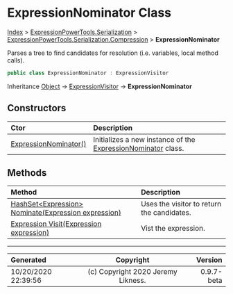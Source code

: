 ﻿# ExpressionNominator Class

[Index](../index.md) > [ExpressionPowerTools.Serialization](ExpressionPowerTools.Serialization.a.md) > [ExpressionPowerTools.Serialization.Compression](ExpressionPowerTools.Serialization.Compression.n.md) > **ExpressionNominator**

Parses a tree to find candidates for resolution (i.e. variables, local method calls).

```csharp
public class ExpressionNominator : ExpressionVisitor
```

Inheritance [Object](https://docs.microsoft.com/dotnet/api/system.object) → [ExpressionVisitor](https://docs.microsoft.com/dotnet/api/system.linq.expressions.expressionvisitor) → **ExpressionNominator**

## Constructors

| Ctor | Description |
| :-- | :-- |
| [ExpressionNominator()](ExpressionPowerTools.Serialization.Compression.ExpressionNominator.ctor.md#expressionnominator) | Initializes a new instance of the [ExpressionNominator](ExpressionPowerTools.Serialization.Compression.ExpressionNominator.cs.md) class. |
## Methods

| Method | Description |
| :-- | :-- |
| [HashSet&lt;Expression> Nominate(Expression expression)](ExpressionPowerTools.Serialization.Compression.ExpressionNominator.Nominate.m.md) | Uses the visitor to return the candidates. |
| [Expression Visit(Expression expression)](ExpressionPowerTools.Serialization.Compression.ExpressionNominator.Visit.m.md) | Vist the expression. |

---

| Generated | Copyright | Version |
| :-- | :-: | --: |
| 10/20/2020 22:39:56 | (c) Copyright 2020 Jeremy Likness. | 0.9.7-beta |

